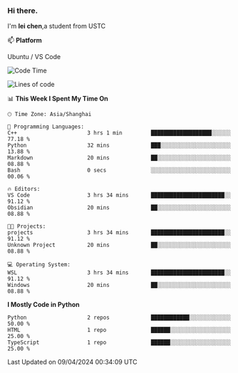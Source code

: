 ### Hi there.
I'm **lei chen**,a student from USTC

📫 **Platform**

Ubuntu / VS Code

<!--START_SECTION:waka-->
![Code Time](http://img.shields.io/badge/Code%20Time-174%20hrs%2027%20mins-blue)

![Lines of code](https://img.shields.io/badge/From%20Hello%20World%20I%27ve%20Written-12.0%20thousand%20lines%20of%20code-blue)

📊 **This Week I Spent My Time On** 

```text
🕑︎ Time Zone: Asia/Shanghai

💬 Programming Languages: 
C++                      3 hrs 1 min         ███████████████████░░░░░░   77.18 % 
Python                   32 mins             ███░░░░░░░░░░░░░░░░░░░░░░   13.88 % 
Markdown                 20 mins             ██░░░░░░░░░░░░░░░░░░░░░░░   08.88 % 
Bash                     0 secs              ░░░░░░░░░░░░░░░░░░░░░░░░░   00.06 % 

🔥 Editors: 
VS Code                  3 hrs 34 mins       ███████████████████████░░   91.12 % 
Obsidian                 20 mins             ██░░░░░░░░░░░░░░░░░░░░░░░   08.88 % 

🐱‍💻 Projects: 
projects                 3 hrs 34 mins       ███████████████████████░░   91.12 % 
Unknown Project          20 mins             ██░░░░░░░░░░░░░░░░░░░░░░░   08.88 % 

💻 Operating System: 
WSL                      3 hrs 34 mins       ███████████████████████░░   91.12 % 
Windows                  20 mins             ██░░░░░░░░░░░░░░░░░░░░░░░   08.88 % 
```

**I Mostly Code in Python** 

```text
Python                   2 repos             ████████████░░░░░░░░░░░░░   50.00 % 
HTML                     1 repo              ██████░░░░░░░░░░░░░░░░░░░   25.00 % 
TypeScript               1 repo              ██████░░░░░░░░░░░░░░░░░░░   25.00 % 
```




 Last Updated on 09/04/2024 00:34:09 UTC
<!--END_SECTION:waka-->

